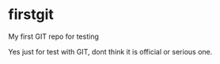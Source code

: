 # firstgit
My first GIT repo for testing

Yes just for test with GIT, dont think it is official or serious one.
